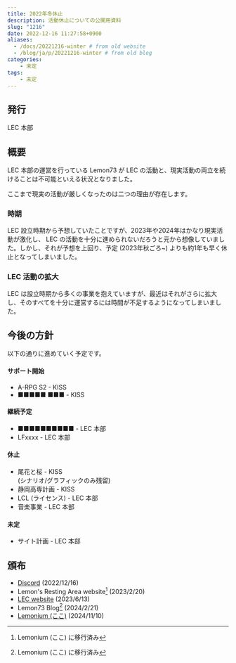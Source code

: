 ```yaml
---
title: 2022年冬休止
description: 活動休止についての公開用資料
slug: "1216"
date: 2022-12-16 11:27:58+0900
aliases:
  - /docs/20221216-winter # from old website
  - /blog/ja/p/20221216-winter # from old blog
categories:
    - 未定
tags:
    - 未定
---
```


## 発行

LEC 本部

## 概要

LEC 本部の運営を行っている Lemon73 が LEC の活動と、現実活動の両立を続けることは不可能といえる状況となりました。

ここまで現実の活動が厳しくなったのは二つの理由が存在します。

### 時期

LEC 設立時期から予想していたことですが、2023年や2024年はかなり現実活動が激化し、 LEC の活動を十分に進められないだろうと元から想像していました。しかし、それが予想を上回り、予定 (2023年秋ごろ~) よりも約1年も早く休止となってしまいました。

### LEC 活動の拡大

LEC は設立時期から多くの事業を抱えていますが、最近はそれがさらに拡大し、そのすべてを十分に運営するには時間が不足するようになってしまいました。

## 今後の方針

以下の通りに進めていく予定です。

#### サポート開始

- A-RPG S2 - KISS
- ■■■■■ ■■■ - KISS

#### 継続予定

- ■■■■■■■■■■ - LEC 本部
- LFxxxx - LEC 本部

#### 休止

- 尾花と桜 - KISS  
(シナリオ/グラフィックのみ残留)
- 静岡高専計画 - KISS
- LCL (ライセンス) - LEC 本部
- 音楽事業 - LEC 本部

#### 未定

- サイト計画 - LEC 本部

## 頒布

- [Discord](https://discord.com/channels/972718425937952798/984410962931109988/1053138489853628457) (2022/12/16)
- Lemon's Resting Area website[^new-website] (2023/2/20)
- [LEC website](https://lemon73.gitlab.io/docs/20221216) (2023/6/13)
- Lemon73 Blog[^new-website] (2024/2/21)
- [Lemonium (ここ)](./) (2024/11/10)

[^new-website]: Lemonium (ここ) に移行済み
